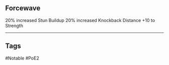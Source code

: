 ## Forcewave
20% increased Stun Buildup
20% increased Knockback Distance
+10 to Strength

---
## Tags
#Notable
#PoE2
